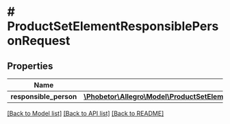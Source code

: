 # # ProductSetElementResponsiblePersonRequest

## Properties

Name | Type | Description | Notes
------------ | ------------- | ------------- | -------------
**responsible_person** | [**\Phobetor\Allegro\Model\ProductSetElementResponsiblePersonRequestResponsiblePerson**](ProductSetElementResponsiblePersonRequestResponsiblePerson.md) |  | [optional]

[[Back to Model list]](../../README.md#models) [[Back to API list]](../../README.md#endpoints) [[Back to README]](../../README.md)
